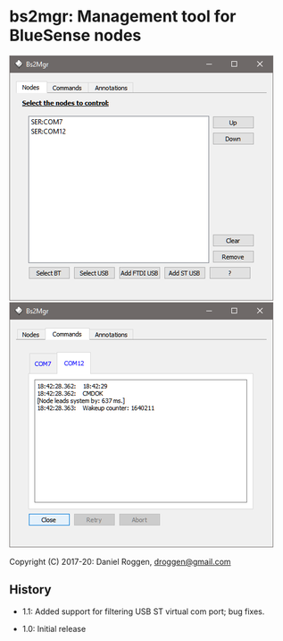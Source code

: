 # bs2mgr: Management tool for BlueSense nodes

![bs2mgr](/docs/img/s0.png)![bs2mgr](/docs/img/s1.png)


   Copyright (C) 2017-20:
         Daniel Roggen, droggen@gmail.com


History
-------

* 1.1: Added support for filtering USB ST virtual com port; bug fixes.

* 1.0: Initial release



